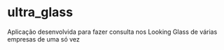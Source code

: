 # ultra_glass
Aplicação desenvolvida para fazer consulta nos Looking Glass de várias empresas de uma só vez
